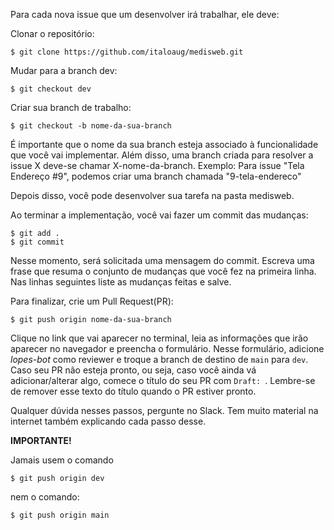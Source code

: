 Para cada nova issue que um desenvolver irá trabalhar, ele deve:

Clonar o repositório:

```
$ git clone https://github.com/italoaug/medisweb.git
```

Mudar para a branch dev:

```
$ git checkout dev
```

Criar sua branch de trabalho:

```
$ git checkout -b nome-da-sua-branch
```

É importante que o nome da sua branch esteja associado à funcionalidade que você vai implementar. Além disso, uma branch criada para resolver a issue X deve-se chamar X-nome-da-branch. Exemplo: Para issue "Tela Endereço #9", podemos criar uma branch chamada "9-tela-endereco"

Depois disso, você pode desenvolver sua tarefa na pasta medisweb.

Ao terminar a implementação, você vai fazer um commit das mudanças:

```
$ git add .
$ git commit
```

Nesse momento, será solicitada uma mensagem do commit. Escreva uma frase que resuma o conjunto de mudanças que você fez na primeira linha. Nas linhas seguintes liste as mudanças feitas e salve.

Para finalizar, crie um Pull Request(PR):

```
$ git push origin nome-da-sua-branch
```

Clique no link que vai aparecer no terminal, leia as informações que irão aparecer no navegador e preencha o formulário. Nesse formulário, adicione *lopes-bot* como reviewer e troque a branch de destino de `main` para `dev`. Caso seu PR não esteja pronto, ou seja, caso você ainda vá adicionar/alterar algo, comece o título do seu PR com `Draft: `. Lembre-se de remover esse texto do título quando o PR estiver pronto.

Qualquer dúvida nesses passos, pergunte no Slack. Tem muito material na internet também explicando cada passo desse.

**IMPORTANTE!**

Jamais usem o comando

```
$ git push origin dev
```

nem o comando:

```
$ git push origin main
```